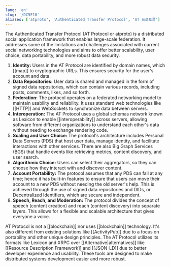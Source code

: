 ```yaml
---
lang: 'en'
slug: '/DC5F10'
aliases: ['atproto', 'Authenticated Transfer Protocol', 'AT 프로토콜']
---
```


The Authenticated Transfer Protocol (AT Protocol or atproto) is a distributed social application framework that enables large-scale federation. It addresses some of the limitations and challenges associated with current social networking technologies and aims to offer better scalability, user choice, data portability, and more robust data security.

1. **Identity:** Users in the AT Protocol are identified by domain names, which [[map]] to cryptographic URLs. This ensures security for the user's account and data.
2. **Data Repositories:** User data is shared and managed in the form of signed data repositories, which can contain various records, including posts, comments, likes, and so forth.
3. **Federation:** The protocol operates on a federated networking model to maintain usability and reliability. It uses standard web technologies like [[HTTP]] and WebSockets to synchronize data between servers.
4. **Interoperation:** The AT Protocol uses a global schemas network known as Lexicon to enable [[interoperability]] across servers, allowing software from different organizations to understand each other's data without needing to exchange rendering code.
5. **Scaling and User Choice:** The protocol's architecture includes Personal Data Servers (PDS) that host user data, manage identity, and facilitate interactions with other services. There are also Big Graph Services (BGS) that handle events like retrieving metrics, content discovery, and user search.
6. **Algorithmic Choice:** Users can select their aggregators, so they can choose how they interact with and discover content.
7. **Account Portability:** The protocol assumes that any PDS can fail at any time; hence it has built-in features to ensure that users can move their account to a new PDS without needing the old server's help. This is achieved through the use of signed data repositories and DIDs, or Decentralized Identifiers, which are secure and independent.
8. **Speech, Reach, and Moderation:** The protocol divides the concept of speech (content creation) and reach (content discovery) into separate layers. This allows for a flexible and scalable architecture that gives everyone a voice.

AT Protocol is not a [[blockchain]] nor uses [[blockchain]] technology. It's also different from existing solutions like [[ActivityPub]] due to a focus on portability and other unique design principles. The AT Protocol utilizes its formats like Lexicon and XRPC over [[Alternative|alternatives]] like [[Resource Description Framework]] and [[JSON-LD]] due to better developer experience and usability. These tools are designed to make distributed systems development easier and more robust.

